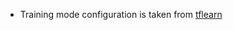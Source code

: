 - Training mode configuration is taken from [tflearn](https://github.com/tflearn/tflearn/blob/master/tflearn/config.py)
